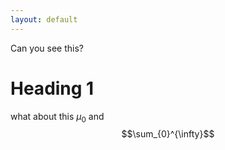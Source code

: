 ```yaml
---
layout: default
---
```

Can you see this?
# Heading 1

what about this $\mu_0$
and $$\sum_{0}^{\infty}$$
